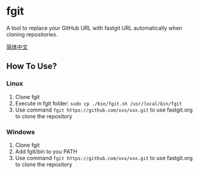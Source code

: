 # fgit

A tool to replace your GitHub URL with fastgit URL automatically when cloning repositories.

[简体中文](./README-zh_CN.md)

## How To Use?

### Linux
1. Clone fgit
2. Execute in fgit folder: `sudo cp ./bin/fgit.sh /usr/local/bin/fgit`
3. Use command `fgit https://github.com/xxx/xxx.git` to use fastgit.org to clone the repository

### Windows
1. Clone fgit
2. Add fgit/bin to you PATH
3. Use command `fgit https://github.com/xxx/xxx.git` to use fastgit.org to clone the repository
